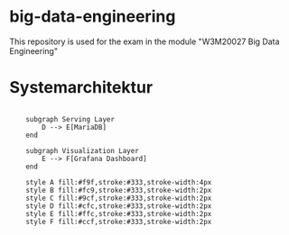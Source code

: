# big-data-engineering
This repository is used for the exam in the module "W3M20027 Big Data Engineering"

# Systemarchitektur

```mermaid

    subgraph Serving Layer
        D --> E[MariaDB]
    end

    subgraph Visualization Layer
        E --> F[Grafana Dashboard]
    end

    style A fill:#f9f,stroke:#333,stroke-width:4px
    style B fill:#fc9,stroke:#333,stroke-width:2px
    style C fill:#9cf,stroke:#333,stroke-width:2px
    style D fill:#cfc,stroke:#333,stroke-width:2px
    style E fill:#ffc,stroke:#333,stroke-width:2px
    style F fill:#ccf,stroke:#333,stroke-width:2px
